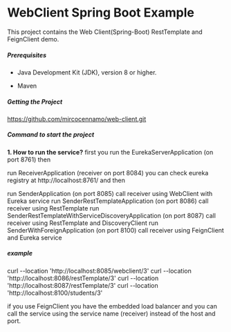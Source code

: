 # WebClient Spring Boot Example

This project contains the Web Client(Spring-Boot)  RestTemplate and FeignClient demo.

##### Prerequisites

* Java Development Kit (JDK), version 8 or higher.

* Maven

##### Getting the Project
https://github.com/mircocennamo/web-client.git

##### Command to start the project

**1. How to run the service?**
first you run the EurekaServerApplication (on port 8761) then

run ReceiverApplication (receiver on port 8084) you can check eureka registry at http://localhost:8761/ and then

run SenderApplication (on port 8085) call receiver using WebClient with Eureka service
run SenderRestTemplateApplication (on port 8086) call receiver using RestTemplate
run SenderRestTemplateWithServiceDiscoveryApplication (on port 8087) call receiver using RestTemplate and DiscoveryClient
run SenderWithForeignApplication (on port 8100) call receiver using FeignClient and Eureka service

##### example
curl --location 'http://localhost:8085/webclient/3'
curl --location 'http://localhost:8086/restTemplate/3'
curl --location 'http://localhost:8087/restTemplate/3'
curl --location 'http://localhost:8100/students/3'


if you use FeignClient you have the embedded load balancer and you can call the service using the service name (receiver) instead of the host and port.






